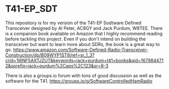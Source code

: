 # T41-EP_SDT
This repository is for my version of the T41-EP Sodtware Defined Transceiver designed by Al Peter, AC8GY and Jack Purdum, W8TEE.
There is a companion book available on Amazon that I highly recommend reading before tackling this project.  Even if you don't intend
on building the transceiver but want to learn more about SDRs, the book is a great way to go.
https://www.amazon.com/Software-Defined-Radio-Transceiver-Construction/dp/B09WYP1ST8/ref=sr_1_3?crid=1I6NF5AXTJZUT&keywords=jack+purdum+t41+books&qid=1679844712&sprefix=jack+purdum%2Caps%2C123&sr=8-3

There is also a groups.io forum with tons of good discussion as well as the software for the T41.
https://groups.io/g/SoftwareControlledHamRadio

